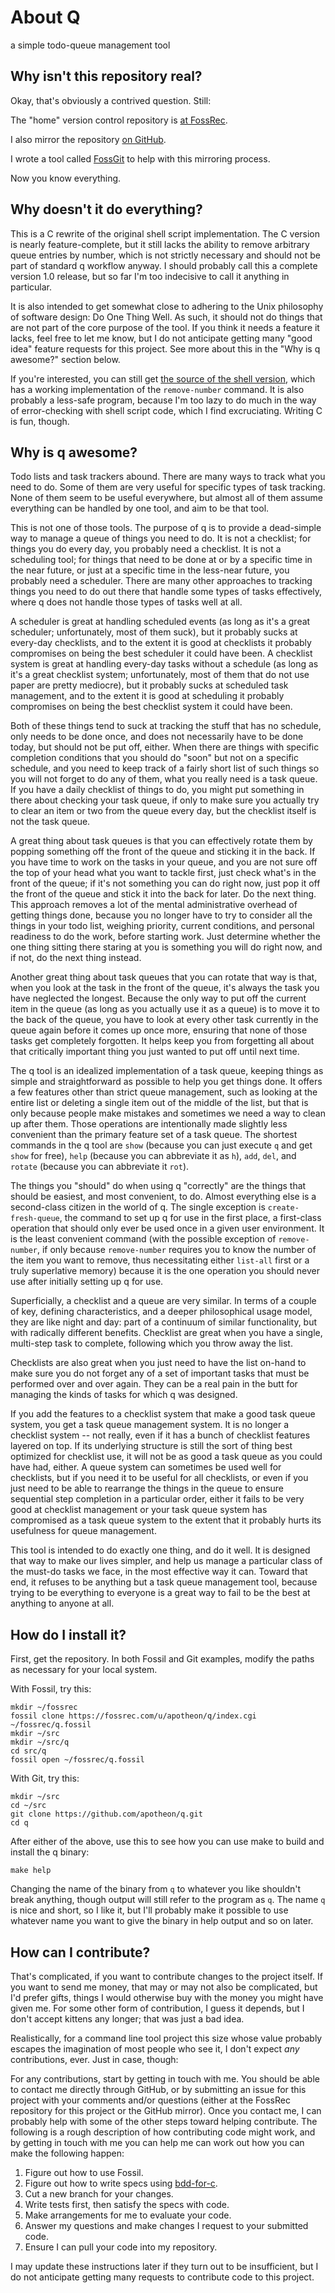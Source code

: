 # About Q

a simple todo-queue management tool

## Why isn't this repository real?

Okay, that's obviously a contrived question.  Still:

The "home" version control repository is [at FossRec][qfr].

I also mirror the repository [on GitHub][qgh].

I wrote a tool called [FossGit][fg] to help with this mirroring process.

Now you know everything.

## Why doesn't it do everything?

This is a C rewrite of the original shell script implementation.  The C version
is nearly feature-complete, but it still lacks the ability to remove arbitrary
queue entries by number, which is not strictly necessary and should not be part
of standard q workflow anyway.  I should probably call this a complete version
1.0 release, but so far I'm too indecisive to call it anything in particular.

It is also intended to get somewhat close to adhering to the Unix philosophy of
software design: Do One Thing Well.  As such, it should not do things that are
not part of the core purpose of the tool.  If you think it needs a feature it
lacks, feel free to let me know, but I do not anticipate getting many "good
idea" feature requests for this project.  See more about this in the "Why is q
awesome?" section below.

If you're interested, you can still get [the source of the shell version][sh],
which has a working implementation of the `remove-number` command.  It is also
probably a less-safe program, because I'm too lazy to do much in the way of
error-checking with shell script code, which I find excruciating.  Writing C is
fun, though.

## Why is q awesome?

Todo lists and task trackers abound.  There are many ways to track what you
need to do.  Some of them are very useful for specific types of task tracking.
None of them seem to be useful everywhere, but almost all of them assume
everything can be handled by one tool, and aim to be that tool.

This is not one of those tools.  The purpose of q is to provide a dead-simple
way to manage a queue of things you need to do.  It is not a checklist; for
things you do every day, you probably need a checklist.  It is not a scheduling
tool; for things that need to be done at or by a specific time in the near
future, or just at a specific time in the less-near future, you probably need a
scheduler.  There are many other approaches to tracking things you need to do
out there that handle some types of tasks effectively, where q does not handle
those types of tasks well at all.

A scheduler is great at handling scheduled events (as long as it's a great
scheduler; unfortunately, most of them suck), but it probably sucks at
every-day checklists, and to the extent it is good at checklists it probably
compromises on being the best scheduler it could have been.  A checklist system
is great at handling every-day tasks without a schedule (as long as it's a
great checklist system; unfortunately, most of them that do not use paper are
pretty mediocre), but it probably sucks at scheduled task management, and to
the extent it is good at scheduling it probably compromises on being the best
checklist system it could have been.

Both of these things tend to suck at tracking the stuff that has no schedule,
only needs to be done once, and does not necessarily have to be done today, but
should not be put off, either.  When there are things with specific completion
conditions that you should do "soon" but not on a specific schedule, and you
need to keep track of a fairly short list of such things so you will not forget
to do any of them, what you really need is a task queue.  If you have a daily
checklist of things to do, you might put something in there about checking your
task queue, if only to make sure you actually try to clear an item or two from
the queue every day, but the checklist itself is not the task queue.

A great thing about task queues is that you can effectively rotate them by
popping something off the front of the queue and sticking it in the back.  If
you have time to work on the tasks in your queue, and you are not sure off the
top of your head what you want to tackle first, just check what's in the front
of the queue; if it's not something you can do right now, just pop it off the
front of the queue and stick it into the back for later.  Do the next thing.
This approach removes a lot of the mental administrative overhead of getting
things done, because you no longer have to try to consider all the things in
your todo list, weighing priority, current conditions, and personal readiness
to do the work, before starting work.  Just determine whether the one thing
sitting there staring at you is something you will do right now, and if not, do
the next thing instead.

Another great thing about task queues that you can rotate that way is that,
when you look at the task in the front of the queue, it's always the task you
have neglected the longest.  Because the only way to put off the current item
in the queue (as long as you actually use it as a queue) is to move it to the
back of the queue, you have to look at every other task currently in the queue
again before it comes up once more, ensuring that none of those tasks get
completely forgotten.  It helps keep you from forgetting all about that
critically important thing you just wanted to put off until next time.

The q tool is an idealized implementation of a task queue, keeping things as
simple and straightforward as possible to help you get things done.  It offers
a few features other than strict queue management, such as looking at the
entire list or deleting a single item out of the middle of the list, but that
is only because people make mistakes and sometimes we need a way to clean up
after them.  Those operations are intentionally made slightly less convenient
than the primary feature set of a task queue.  The shortest commands in the q
tool are `show` (because you can just execute `q` and get `show` for free),
`help` (because you can abbreviate it as `h`), `add`, `del`, and `rotate`
(because you can abbreviate it `rot`).

The things you "should" do when using q "correctly" are the things that should
be easiest, and most convenient, to do.  Almost everything else is a
second-class citizen in the world of q.  The single exception is
`create-fresh-queue`, the command to set up q for use in the first place, a
first-class operation that should only ever be used once in a given user
environment.  It is the least convenient command (with the possible exception
of `remove-number`, if only because `remove-number` requires you to know the
number of the item you want to remove, thus necessitating either `list-all`
first or a truly superlative memory) because it is the one operation you should
never use after initially setting up q for use.

Superficially, a checklist and a queue are very similar.  In terms of a couple
of key, defining characteristics, and a deeper philosophical usage model, they
are like night and day: part of a continuum of  similar functionality, but with
radically different benefits.  Checklist are great when you have a single,
multi-step task to complete, following which you throw away the list.

Checklists are also great when you just need to have the list on-hand to make
sure you do not forget any of a set of important tasks that must be performed
over and over again.  They can be a real pain in the butt for managing the
kinds of tasks for which q was designed.

If you add the features to a checklist system that make a good task queue
system, you get a task queue management system.  It is no longer a checklist
system -- not really, even if it has a bunch of checklist features layered on
top.  If its underlying structure is still the sort of thing best optimized for
checklist use, it will not be as good a task queue as you could have had,
either.  A queue system can sometimes be used well for checklists, but if you
need it to be useful for all checklists, or even if you just need to be able to
rearrange the things in the queue to ensure sequential step completion in a
particular order, either it fails to be very good at checklist management or
your task queue system has compromised as a task queue system to the extent
that it probably hurts its usefulness for queue management.

This tool is intended to do exactly one thing, and do it well.  It is designed
that way to make our lives simpler, and help us manage a particular class of
the must-do tasks we face, in the most effective way it can.  Toward that end,
it refuses to be anything but a task queue management tool, because trying to
be everything to everyone is a great way to fail to be the best at anything to
anyone at all.

## How do I install it?

First, get the repository.  In both Fossil and Git examples, modify the paths
as necessary for your local system.

With Fossil, try this:

    mkdir ~/fossrec
    fossil clone https://fossrec.com/u/apotheon/q/index.cgi ~/fossrec/q.fossil
    mkdir ~/src
    mkdir ~/src/q
    cd src/q
    fossil open ~/fossrec/q.fossil

With Git, try this:

    mkdir ~/src
    cd ~/src
    git clone https://github.com/apotheon/q.git
    cd q

After either of the above, use this to see how you can use make to build and
install the q binary:

    make help

Changing the name of the binary from `q` to whatever you like shouldn't break
anything, though output will still refer to the program as `q`.  The name `q`
is nice and short, so I like it, but I'll probably make it possible to use
whatever name you want to give the binary in help output and so on later.

## How can I contribute?

That's complicated, if you want to contribute changes to the project itself.
If you want to send me money, that may or may not also be complicated, but I'd
prefer gifts, things I would otherwise buy with the money you might have given
me.  For some other form of contribution, I guess it depends, but I don't
accept kittens any longer; that was just a bad idea.

Realistically, for a command line tool project this size whose value probably
escapes the imagination of most people who see it, I don't expect *any*
contributions, ever.  Just in case, though:

For any contributions, start by getting in touch with me.  You should be able
to contact me directly through GitHub, or by submitting an issue for this
project with your comments and/or questions (either at the FossRec repository
for this project or the GitHub mirror).  Once you contact me, I can probably
help with some of the other steps toward helping contribute.  The following is
a rough description of how contributing code might work, and by getting in
touch with me you can help me can work out how you can make the following
happen:

1. Figure out how to use Fossil.
2. Figure out how to write specs using [bdd-for-c][bddc].
3. Cut a new branch for your changes.
4. Write tests first, then satisfy the specs with code.
5. Make arrangements for me to evaluate your code.
6. Answer my questions and make changes I request to your submitted code.
7. Ensure I can pull your code into my repository.

I may update these instructions later if they turn out to be insufficient, but
I do not anticipate getting many requests to contribute code to this project.

[bddc]: https://github.com/grassator/bdd-for-c
[fg]: https://fossrec.com/u/apotheon/fossgit
[qfr]: https://fossrec.com/u/apotheon/q
[qgh]: https://github.com/apotheon/q
[sh]: http://sprunge.us/ZJRZ
